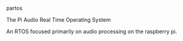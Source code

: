 partos

The Pi Audio Real Time Operating System

An RTOS focused primarily on audio processing on the raspberry pi.
